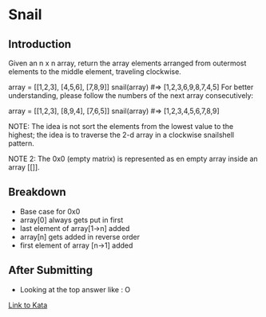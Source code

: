 # Snail

Introduction
-----

Given an n x n array, return the array elements arranged from outermost elements to the middle element, traveling clockwise.

array = [[1,2,3],
         [4,5,6],
         [7,8,9]]
snail(array) #=> [1,2,3,6,9,8,7,4,5]
For better understanding, please follow the numbers of the next array consecutively:

array = [[1,2,3],
         [8,9,4],
         [7,6,5]]
snail(array) #=> [1,2,3,4,5,6,7,8,9]


NOTE: The idea is not sort the elements from the lowest value to the highest; the idea is to traverse the 2-d array in a clockwise snailshell pattern.

NOTE 2: The 0x0 (empty matrix) is represented as en empty array inside an array [[]].

Breakdown
-----

* Base case for 0x0
* array[0] always gets put in first
* last element of array[1->n] added
* array[n] gets added in reverse order
* first element of array [n->1] added


After Submitting
-----

* Looking at the top answer like : O 

[Link to Kata](https://www.codewars.com/kata/521c2db8ddc89b9b7a0000c1/train/ruby)